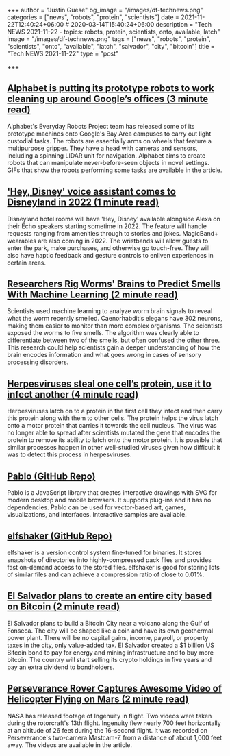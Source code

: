 +++
author = "Justin Guese"
bg_image = "/images/df-technews.png"
categories = ["news", "robots", "protein", "scientists"]
date = 2021-11-22T12:40:24+06:00 # 2020-03-14T15:40:24+06:00
description = "Tech NEWS 2021-11-22 - topics: robots, protein, scientists, onto, available, latch"
image = "/images/df-technews.png"
tags = ["news", "robots", "protein", "scientists", "onto", "available", "latch", "salvador", "city", "bitcoin"]
title = "Tech NEWS 2021-11-22"
type = "post"

+++

## [Alphabet is putting its prototype robots to work cleaning up around Google’s offices (3 minute read)](https://www.theverge.com/2021/11/19/22791267/alphabet-google-everyday-robot-project-cleaning-office-prototype)

Alphabet's Everyday Robots Project team has released some of its prototype machines onto Google's Bay Area campuses to carry out light custodial tasks. The robots are essentially arms on wheels that feature a multipurpose gripper. They have a head with cameras and sensors, including a spinning LIDAR unit for navigation. Alphabet aims to create robots that can manipulate never-before-seen objects in novel settings. GIFs that show the robots performing some tasks are available in the article.

## ['Hey, Disney' voice assistant comes to Disneyland in 2022 (1 minute read)](https://www.engadget.com/disneyland-hey-disney-release-date-220908254.html)

Disneyland hotel rooms will have 'Hey, Disney' available alongside Alexa on their Echo speakers starting sometime in 2022. The feature will handle requests ranging from amenities through to stories and jokes. MagicBand+ wearables are also coming in 2022. The wristbands will allow guests to enter the park, make purchases, and otherwise go touch-free. They will also have haptic feedback and gesture controls to enliven experiences in certain areas.

## [Researchers Rig Worms' Brains to Predict Smells With Machine Learning (2 minute read)](https://interestingengineering.com/rigging-worm-brains-to-predict-smells-with-machine-learning)

Scientists used machine learning to analyze worm brain signals to reveal what the worm recently smelled. Caenorhabditis elegans have 302 neurons, making them easier to monitor than more complex organisms. The scientists exposed the worms to five smells. The algorithm was clearly able to differentiate between two of the smells, but often confused the other three. This research could help scientists gain a deeper understanding of how the brain encodes information and what goes wrong in cases of sensory processing disorders.

## [Herpesviruses steal one cell’s protein, use it to infect another (4 minute read)](https://arstechnica.com/science/2021/11/herpes-viruses-steal-one-cells-protein-use-it-to-infect-another/)

Herpesviruses latch on to a protein in the first cell they infect and then carry this protein along with them to other cells. The protein helps the virus latch onto a motor protein that carries it towards the cell nucleus. The virus was no longer able to spread after scientists mutated the gene that encodes the protein to remove its ability to latch onto the motor protein. It is possible that similar processes happen in other well-studied viruses given how difficult it was to detect this process in herpesviruses.

## [Pablo (GitHub Repo)](https://github.com/premasagar/pablo)

Pablo is a JavaScript library that creates interactive drawings with SVG for modern desktop and mobile browsers. It supports plug-ins and it has no dependencies. Pablo can be used for vector-based art, games, visualizations, and interfaces. Interactive samples are available.

## [elfshaker (GitHub Repo)](https://github.com/elfshaker/elfshaker)

elfshaker is a version control system fine-tuned for binaries. It stores snapshots of directories into highly-compressed pack files and provides fast on-demand access to the stored files. elfshaker is good for storing lots of similar files and can achieve a compression ratio of close to 0.01%.

## [El Salvador plans to create an entire city based on Bitcoin (2 minute read)](https://www.engadget.com/el-salvador-bitcoin-city-190829261.html)

El Salvador plans to build a Bitcoin City near a volcano along the Gulf of Fonseca. The city will be shaped like a coin and have its own geothermal power plant. There will be no capital gains, income, payroll, or property taxes in the city, only value-added tax. El Salvador created a $1 billion US Bitcoin bond to pay for energy and mining infrastructure and to buy more bitcoin. The country will start selling its crypto holdings in five years and pay an extra dividend to bondholders.

## [Perseverance Rover Captures Awesome Video of Helicopter Flying on Mars (2 minute read)](https://gizmodo.com/perseverance-rover-captures-awesome-video-of-helicopter-1848089009)

NASA has released footage of Ingenuity in flight. Two videos were taken during the rotorcraft's 13th flight. Ingenuity flew nearly 700 feet horizontally at an altitude of 26 feet during the 16-second flight. It was recorded on Perseverance's two-camera Mastcam-Z from a distance of about 1,000 feet away. The videos are available in the article.

